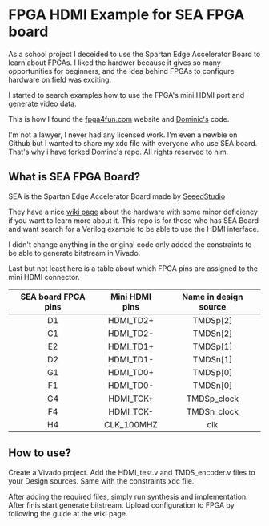 # FPGA HDMI Example for SEA FPGA board

As a school project I deceided to use the Spartan Edge Accelerator Board to learn about FPGAs. I liked the hardwer because it gives so many opportunities for beginners, 
and the idea behind FPGAs to configure hardware on field was exciting.

I started to search examples how to use the FPGA's mini HDMI port and generate video data. 

This is how I found the [fpga4fun.com](https://www.fpga4fun.com/) website and [Dominic's](https://github.com/dominic-meads/HDMI_FPGA) code. 

I'm not a lawyer, I never had any licensed work. I'm even a newbie on Github but I wanted to share my xdc file with everyone who use SEA board. That's why i have forked Dominc's repo. All rights reserved to him.

## What is SEA FPGA Board?

SEA is the Spartan Edge Accelerator Board made by [SeeedStudio](https://www.seeedstudio.com/)

They have a nice [wiki page](https://wiki.seeedstudio.com/Spartan-Edge-Accelerator-Board/) about the hardware with some minor deficiency if you want to learn more about it. This repo is for those who has SEA Board and want search for a Verilog example to be able to use the HDMI interface.

I didn't change anything in the original code only added the constraints to be able to generate bitstream in Vivado.

Last but not least here is a table about which FPGA pins are assigned to the mini HDMI connector.

| SEA board FPGA pins | Mini HDMI pins | Name in design source |
|:-------------------:|:--------------:|:---------------------:|
| D1		      | HDMI_TD2+      | TMDSp[2]	       |
| C1		      | HDMI_TD2-      | TMDSn[2]	       |
| E2 		      | HDMI_TD1+      | TMDSp[1] 	       |
| D2 		      | HDMI_TD1-      | TMDSn[1]	       |
| G1                  | HDMI_TD0+      | TMDSp[0]	       |
| F1		      | HDMI_TD0-      | TMDSn[0]	       |
| G4		      | HDMI_TCK+      | TMDSp_clock	       |
| F4                  | HDMI_TCK-      | TMDSn_clock	       |
| H4	              | CLK_100MHZ     | clk		       |

## How to use?
Create a Vivado project. Add the HDMI_test.v and TMDS_encoder.v files to your Design sources. 
Same with the constraints.xdc file. 

After adding the required files, simply run synthesis and implementation. After finis start generate bitstream. 
Upload configuration to FPGA by following the guide at the wiki page.
